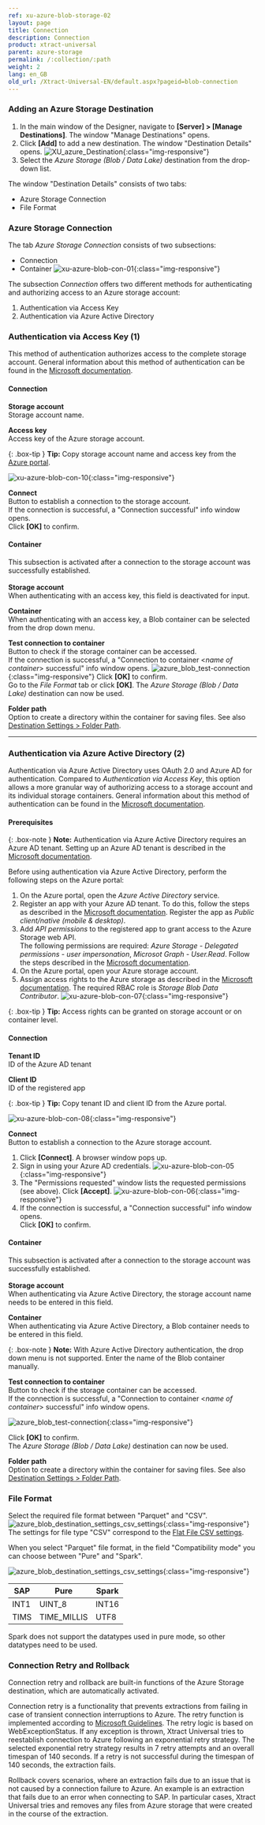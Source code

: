 ```yaml
---
ref: xu-azure-blob-storage-02
layout: page
title: Connection
description: Connection
product: xtract-universal
parent: azure-storage
permalink: /:collection/:path
weight: 2
lang: en_GB
old_url: /Xtract-Universal-EN/default.aspx?pageid=blob-connection
---
```



### Adding an Azure Storage Destination
1. In the main window of the Designer, navigate to **[Server] > [Manage Destinations]**. The window "Manage Destinations" opens.
2. Click **[Add]** to add a new destination. The window "Destination Details" opens.
![XU_azure_Destination](/img/content/add-select-destination.png){:class="img-responsive"}
3. Select the *Azure Storage (Blob / Data Lake)* destination from the drop-down list.

The window "Destination Details" consists of two tabs:
- Azure Storage Connection
- File Format

### Azure Storage Connection
The tab *Azure Storage Connection* consists of two subsections:
- Connection 
- Container
![xu-azure-blob-con-01](/img/content/xu-azure-blob-con-01_.png){:class="img-responsive"}

The subsection *Connection* offers two different methods for authenticating and authorizing access to an Azure storage account:
1. Authentication via Access Key
2. Authentication via Azure Active Directory  

### Authentication via Access Key (1)
This method of authentication authorizes access to the complete storage account. General information about this method of authentication can be found in the [Microsoft documentation](https://docs.microsoft.com/en-us/azure/storage/common/storage-account-keys-manage).


#### Connection
**Storage account**<br>
Storage account name.

**Access key**<br>
Access key of the Azure storage account.  

{: .box-tip }
**Tip:** Copy storage account name and access key from the [Azure portal](https://docs.microsoft.com/en-us/azure/storage/common/storage-account-keys-manage?toc=/azure/storage/blobs/toc.json#view-access-keys-and-connection-string).

![xu-azure-blob-con-10](/img/content/xu-azure-blob-con-10.png){:class="img-responsive"}

**Connect**<br>
Button to establish a connection to the storage account.<br>
If the connection is successful, a "Connection successful" info window opens. <br>
Click **[OK]** to confirm. <br>


#### Container
This subsection is activated after a connection to the storage account was successfully established.<br><br>
**Storage account** <br>
When authenticating with an access key, this field is deactivated for input.

**Container**<br>
When authenticating with an access key, a Blob container can be selected from the drop down menu.

**Test connection to container**<br>
Button to check if the storage container can be accessed. <br>
If the connection is successful, a "Connection to container <*name of container*> successful" info window opens. 
![azure_blob_test-connection](/img/content/xu-azure-blob-con-09.png){:class="img-responsive"}
Click **[OK]** to confirm. <br>
Go to the *File Format* tab or click **[OK]**. The *Azure Storage (Blob / Data Lake)* destination can now be used.


**Folder path** <br>
Option to create a directory within the container for saving files. See also [Destination Settings > Folder Path](./blob-settings#destination-settings).

*********

### Authentication via Azure Active Directory (2)
Authentication via Azure Active Directory uses OAuth 2.0 and Azure AD for authentication. 
Compared to *Authentication via Access Key*, this option allows a more granular way of authorizing access to a storage account and its individual storage containers. 
General information about this method of authentication can be found in the [Microsoft documentation](https://docs.microsoft.com/en-us/azure/storage/common/storage-auth-aad-app).

#### Prerequisites 

{: .box-note }
**Note:** Authentication via Azure Active Directory requires an Azure AD tenant. Setting up an Azure AD tenant is described in the [Microsoft documentation](https://docs.microsoft.com/en-us/azure/active-directory/develop/quickstart-create-new-tenant). 

Before using authentication via Azure Active Directory, perform the following steps on the Azure portal:
1. On the Azure portal, open the *Azure Active Directory* service.
2. Register an app with your Azure AD tenant. To do this, follow the steps as described in the [Microsoft documentation](https://docs.microsoft.com/en-us/azure/storage/common/storage-auth-aad-app#register-your-application-with-an-azure-ad-tenant). Register the app as *Public client/native (mobile & desktop)*.
3. Add *API permissions* to the registered app to grant access to the Azure Storage web API.<br> The following permissions are required: *Azure Storage - Delegated permissions - user impersonation*, *Microsot Graph - User.Read*. Follow the steps described in the [Microsoft documentation](https://docs.microsoft.com/en-us/azure/storage/common/storage-auth-aad-app#grant-your-registered-app-permissions-to-azure-storage).
4. On the Azure portal, open your Azure storage account.
5. Assign access rights to the Azure storage as described in the [Microsoft documentation](https://docs.microsoft.com/en-us/azure/storage/common/storage-auth-aad-rbac-portal#assign-rbac-roles-using-the-azure-portal). The required RBAC role is *Storage Blob Data Contributor*.
![xu-azure-blob-con-07](/img/content/xu-azure-blob-con-07.png){:class="img-responsive"}

{: .box-tip }
**Tip:** Access rights can be granted on storage account or on container level. 

#### Connection
**Tenant ID**<br>
ID of the Azure AD tenant

**Client ID**<br>
ID of the registered app

{: .box-tip }
**Tip:** Copy tenant ID and client ID from the Azure portal.

![xu-azure-blob-con-08](/img/content/xu-azure-blob-con-08.png){:class="img-responsive"}

**Connect**<br>
Button to establish a connection to the Azure storage account.<br>
1. Click **[Connect]**. A browser window pops up.
2. Sign in using your Azure AD credentials.
![xu-azure-blob-con-05](/img/content/xu-azure-blob-con-05.png){:class="img-responsive"}
3. The "Permissions requested" window lists the requested permissions (see above). Click **[Accept]**.
![xu-azure-blob-con-06](/img/content/xu-azure-blob-con-06.png){:class="img-responsive"}
4. If the connection is successful, a "Connection successful" info window opens. <br>
Click **[OK]** to confirm. <br>

#### Container
This subsection is activated after a connection to the storage account was successfully established.<br><br>
**Storage account** <br>
When authenticating via Azure Active Directory, the storage account name needs to be entered in this field.

**Container**<br>
When authenticating via Azure Active Directory, a Blob container needs to be entered in this field.

{: .box-note }
**Note:** With Azure Active Directory authentication, the drop down menu is not supported. Enter the name of the Blob container manually.

**Test connection to container**<br>
Button to check if the storage container can be accessed. <br>
If the connection is successful, a "Connection to container <*name of container*> successful" info window opens. <br>

![azure_blob_test-connection](/img/content/xu-azure-blob-con-09.png){:class="img-responsive"}

Click **[OK]** to confirm. <br>
The *Azure Storage (Blob / Data Lake)* destination can now be used.

**Folder path** <br>
Option to create a directory within the container for saving files. See also [Destination Settings > Folder Path](./blob-settings#destination-settings).

### File Format 
Select the required file format between "Parquet" and "CSV".
![azure_blob_destination_settings_csv_settings](/img/content/xu/xu-azure-blob-con-04.png){:class="img-responsive"}
The settings for file type "CSV" correspond to the [Flat File CSV settings](../csv-flat-file).

When you select "Parquet" file format, in the field "Compatibility mode" you can choose between "Pure" and "Spark".

![azure_blob_destination_settings_csv_settings](/img/content/xu/xu-azure-blob-con-05.png){:class="img-responsive"}


| SAP | Pure | Spark |
|------|-------------|-------|
| INT1 | UINT_8 | INT16 |
| TIMS | TIME_MILLIS | UTF8 |

Spark does not support the datatypes used in pure mode, so other datatypes need to be used.

### Connection Retry and Rollback

Connection retry and rollback are built-in functions of the Azure Storage destination, which are automatically activated.

Connection retry is a functionality that prevents extractions from failing in case of transient connection interruptions to Azure.
The retry function is implemented according to [Microsoft Guidelines](https://docs.microsoft.com/en-us/azure/architecture/best-practices/retry-service-specific#retry-strategies).
The retry logic is based on WebExceptionStatus. If any exception is thrown, Xtract Universal tries to reestablish connection to Azure following an exponential retry strategy.
The selected exponential retry strategy results in 7 retry attempts and an overall timespan of 140 seconds. If a retry is not successful during the timespan of 140 seconds, the extraction fails.

Rollback covers scenarios, where an extraction fails due to an issue that is not caused by a connection failure to Azure. An example is an extraction that fails due to an error when connecting to SAP.
In particular cases, Xtract Universal tries and removes any files from Azure storage that were created in the course of the extraction.
  

<!---- using an exponential backoff, meaning 8 retries with an increasing waiting time between the requests: 1s, 2s, 4s, 8s, 16s, etc.
See also [Microsoft documentation](https://docs.microsoft.com/en-us/azure/architecture/best-practices/retry-service-specific#general-rest-and-retry-guidelines). --->
